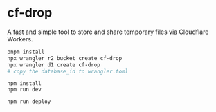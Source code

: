 # cf-drop

A fast and simple tool to store and share temporary files via Cloudflare Workers.

```sh
pnpm install
npx wrangler r2 bucket create cf-drop
npx wrangler d1 create cf-drop
# copy the database_id to wrangler.toml
```

```
npm install
npm run dev
```

```
npm run deploy
```

